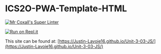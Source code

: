 # ICS2O-PWA-Template-HTML

[![Mr Coxall's Super Linter](https://github.com/Justin-Lavoie16/Unit-3-03-JS/workflows/Mr%20Coxall's%20Super%20Linter/badge.svg)](https://github.com/Justin-Lavoie16/Unit-3-03-JS/actions)

[![Run on Repl.it](https://repl.it/badge/github/Justin-Lavoie16/Unit-3-03-JS)](https://repl.it/github/Justin-Lavoie16/Unit-3-03-JS)

This site can be found at: [https://Justin-Lavoie16.github.io/Unit-3-03-JS/](https://Justin-Lavoie16.github.io/Unit-3-03-JS/)
